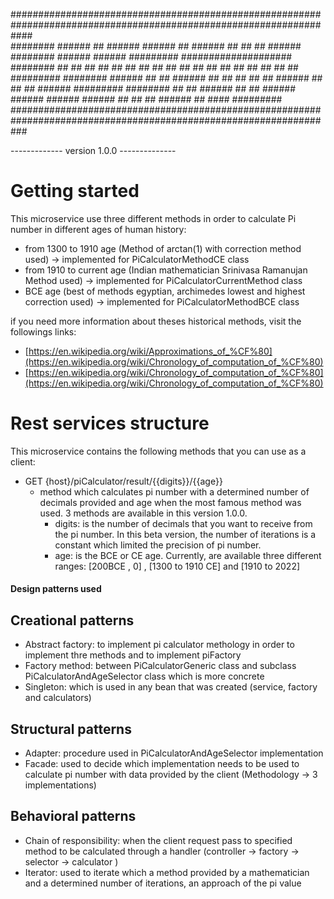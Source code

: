 ####################################################################################################################     
########    ######  ##      ###### ###### ##     ###### ##  ## ##     ######  ########  ######  ######    #########                                          ####################
########    ##  ##  ##      ##     ##  ## ##     ##     ##  ## ##     ##  ##     ##     ##  ##  ##  ##    #########
########    ######  ##      ##     ###### ##     ##     ##  ## ##     ######     ##     ##  ##  ######    #########
########    ##      ##      ###### ##  ## ###### ###### ###### ###### ##  ##     ##     ######  ##  ####  #########
###################################################################################################################

------------- version 1.0.0 --------------

# Getting started 
This microservice use three different methods in order to calculate Pi number in different ages of human history:

-  from 1300 to 1910 age (Method of arctan(1) with correction method used)  -> implemented for PiCalculatorMethodCE class
-  from 1910 to current age (Indian mathematician Srinivasa Ramanujan Method used) -> implemented for PiCalculatorCurrentMethod class
-  BCE age (best of methods egyptian, archimedes lowest and highest correction used) -> implemented for PiCalculatorMethodBCE class

if you need more information about theses historical methods, visit the followings links:

- [https://en.wikipedia.org/wiki/Approximations_of_%CF%80](https://en.wikipedia.org/wiki/Chronology_of_computation_of_%CF%80)
- [https://en.wikipedia.org/wiki/Chronology_of_computation_of_%CF%80](https://en.wikipedia.org/wiki/Chronology_of_computation_of_%CF%80)



# Rest services structure 

This microservice contains the following methods that you can use as a client:

 - GET {host}/piCalculator/result/{{digits}}/{{age}}
   - method which calculates pi number with a determined number of decimals provided and age when the most famous method was used.
     3 methods are available in this version 1.0.0.
     - digits: is the number of decimals that you want to receive from the pi number. In this beta version, the number of 
       iterations is a constant which limited the precision of pi number.
     - age: is the BCE or CE age. Currently, are available three different ranges: [200BCE , 0] , [1300 to 1910 CE] and [1910 to 2022]



#### Design patterns used

## Creational patterns

   - Abstract factory: to implement pi calculator methology in order to implement thre methods and
        to implement piFactory
   - Factory method: between PiCalculatorGeneric class and subclass PiCalculatorAndAgeSelector class 
        which is more concrete
   - Singleton: which is used in any bean that was created (service, factory and calculators)


## Structural patterns

   - Adapter: procedure used in PiCalculatorAndAgeSelector implementation
   - Facade: used to decide which implementation needs to be used to calculate pi number with data 
        provided by the client (Methodology -> 3 implementations)

## Behavioral patterns

   - Chain of responsibility: when the client request pass to specified method to be calculated
        through a handler (controller -> factory -> selector -> calculator )
   - Iterator: used to iterate which a method provided by a mathematician and a determined number of
        iterations, an approach of the pi value




